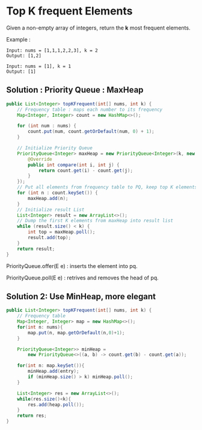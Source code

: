 # Top K frequent Elements

Given a non-empty array of integers, return the **k** most frequent elements.

Example :

```
Input: nums = [1,1,1,2,2,3], k = 2
Output: [1,2]

Input: nums = [1], k = 1
Output: [1]
```

## Solution : Priority Queue : MaxHeap

```java
public List<Integer> topKFrequent(int[] nums, int k) {
    // Frequency table : maps each number to its frequency
    Map<Integer, Integer> count = new HashMap<>();

    for (int num : nums) {
        count.put(num, count.getOrDefault(num, 0) + 1);
    }

    // Initialize Priority Queue
    PriorityQueue<Integer> maxHeap = new PriorityQueue<Integer>(k, new Comparator<Integer>() {
        @Override
        public int compare(int i, int j) {
            return count.get(i) - count.get(j);
        }
    });
    // Put all elements from frequency table to PQ, keep top K elements
    for (int n : count.keySet()) {
        maxHeap.add(n);
    }
    // Initialize result List
    List<Integer> result = new ArrayList<>();
    // Dump the first K elements from maxHeap into result list
    while (result.size() < k) {
        int top = maxHeap.poll();
        result.add(top);
    }
    return result;
}
```

PriorityQueue.offer(E e) : inserts the element into pq.

PriorityQueue.poll(E e) : retrives and removes the head of pq.


## Solution 2: Use MinHeap, more elegant

```java
public List<Integer> topKFrequent(int[] nums, int k) {
    // Frequency table
    Map<Integer, Integer> map = new HashMap<>();
    for(int n: nums){
        map.put(n, map.getOrDefault(n,0)+1);
    }

    PriorityQueue<Integer>> minHeap =
        new PriorityQueue<>((a, b) -> count.get(b) - count.get(a));

    for(int n: map.keySet()){
        minHeap.add(entry);
        if (minHeap.size() > k) minHeap.poll(); 
    }

    List<Integer> res = new ArrayList<>();
    while(res.size()<k){
        res.add(heap.poll());
    }
    return res;
}
```